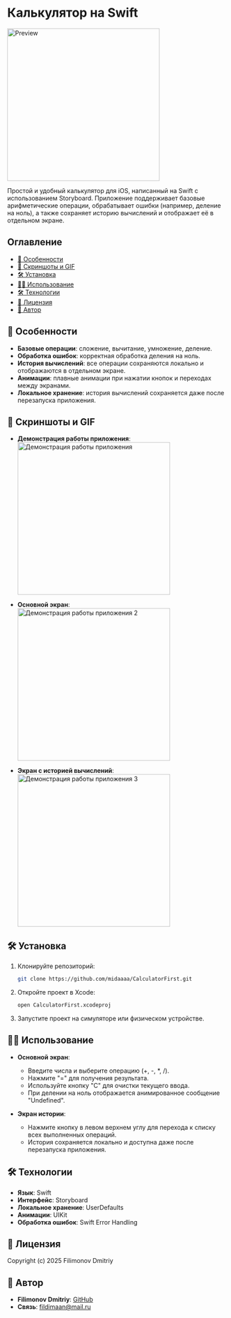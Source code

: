 # Калькулятор на Swift

<img src="assets/screenshot1.png" width="350" alt="Preview">

Простой и удобный калькулятор для iOS, написанный на Swift с использованием Storyboard. Приложение поддерживает базовые арифметические операции, обрабатывает ошибки (например, деление на ноль), а также сохраняет историю вычислений и отображает её в отдельном экране.

## Оглавление
- [🚀 Особенности](#особенности)
- [📸 Скриншоты и GIF](#скриншоты-и-gif)
- [🛠 Установка](#установка)
- [🧑‍💻 Использование](#использование)
- [🛠 Технологии](#технологии)
- [📜 Лицензия](#лицензия)
- [👤 Автор](#автор)

## 🚀 Особенности
- **Базовые операции**: сложение, вычитание, умножение, деление.
- **Обработка ошибок**: корректная обработка деления на ноль.
- **История вычислений**: все операции сохраняются локально и отображаются в отдельном экране.
- **Анимации**: плавные анимации при нажатии кнопок и переходах между экранами.
- **Локальное хранение**: история вычислений сохраняется даже после перезапуска приложения.

## 📸 Скриншоты и GIF

- **Демонстрация работы приложения**:  
  <img src="assets/calc.gif" width="350" alt="Демонстрация работы приложения">

- **Основной экран**:  
  <img src="assets/screenshot1.png" width="350" alt="Демонстрация работы приложения 2">

- **Экран с историей вычислений**:  
  <img src="assets/screenshot2.png" width="350" alt="Демонстрация работы приложения 3">

## 🛠 Установка
1. Клонируйте репозиторий:
   ```bash
   git clone https://github.com/midaaaa/CalculatorFirst.git
   ```
2. Откройте проект в Xcode:
   ```bash
   open CalculatorFirst.xcodeproj
   ```
3. Запустите проект на симуляторе или физическом устройстве.

## 🧑‍💻 Использование
- **Основной экран**:
  - Введите числа и выберите операцию (+, -, *, /).
  - Нажмите "=" для получения результата.
  - Используйте кнопку "C" для очистки текущего ввода.
  - При делении на ноль отображается анимированное сообщение "Undefined".

- **Экран истории**:
  - Нажмите кнопку в левом верхнем углу для перехода к списку всех выполненных операций.
  - История сохраняется локально и доступна даже после перезапуска приложения.

## 🛠 Технологии
- **Язык**: Swift
- **Интерфейс**: Storyboard
- **Локальное хранение**: UserDefaults
- **Анимации**: UIKit
- **Обработка ошибок**: Swift Error Handling

## 📜 Лицензия
Copyright (c) 2025 Filimonov Dmitriy

## 👤 Автор
- **Filimonov Dmitriy**: [GitHub](https://github.com/midaaaa)
- **Связь**: fildimaan@mail.ru
